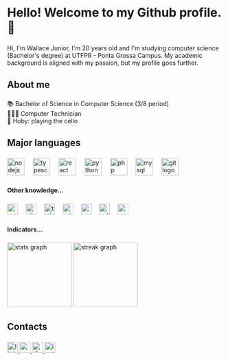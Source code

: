 <!--
**WallaceJunior14/WallaceJunior14** is a ✨ _special_ ✨ repository because its `README.md` (this file) appears on your GitHub profile.

MASCOTE 
<div align="center">
  <img src='https://i.postimg.cc/bYtmbbTp/octocat-1677350705722.png' border='0' alt='octocat-1677350705722'  height="300" width="300"/>
</div>
-->
<h1 align="left">Hello! Welcome to my Github profile. 👋</h1>

###

<p align="left">Hi, I'm Wallace Junior, I'm 20 years old and I'm studying computer science (Bachelor's degree) at UTFPR - Ponta Grossa Campus. My academic background is aligned with my passion, but my profile goes further.</p>

###

<h2 align="left">About me</h2>

###

<p align="left">📚 Bachelor of Science in Computer Science (3/8 period)<br>🧑🏾‍💻 Computer Technician<br>🎻 Hoby: playing the cello</p>

###

<h2 align="left">Major languages</h2>

###

<div align="left">
  <img src="https://cdn.simpleicons.org/nodedotjs/339933" height="40" alt="nodejs logo"  />
  <img width="12" />
  <img src="https://cdn.simpleicons.org/typescript/3178C6" height="40" alt="typescript logo"  />
  <img width="12" />
  <img src="https://cdn.jsdelivr.net/gh/devicons/devicon/icons/react/react-original.svg" height="40" alt="react logo"  />
  <img width="12" />
  <img src="https://cdn.simpleicons.org/python/3776AB" height="40" alt="python logo"  />
  <img width="12" />
  <img src="https://skillicons.dev/icons?i=php" height="40" alt="php logo"  />
  <img width="12" />
  <img src="https://skillicons.dev/icons?i=mysql" height="40" alt="mysql logo"  />
  <img width="12" />
  <img src="https://skillicons.dev/icons?i=git" height="40" alt="git logo"  />
</div>

###

<h4 align="left">Other knowledge...</h4>

###

<div align="left">
  <img src="https://cdn.jsdelivr.net/gh/devicons/devicon/icons/nextjs/nextjs-original.svg" height="25" alt="nextjs logo"  />
  <img width="10" />
  <img src="https://skillicons.dev/icons?i=vite" height="25" alt="vite logo"  />
  <img width="10" />
  <img src="https://cdn.simpleicons.org/tailwindcss/06B6D4" height="25" alt="tailwindcss logo"  />
  <img width="10" />
  <img src="https://skillicons.dev/icons?i=prisma" height="25" alt="prisma logo"  />
  <img width="10" />
  <img src="https://cdn.simpleicons.org/postgresql/4169E1" height="25" alt="postgresql logo"  />
  <img width="10" />
  <img src="https://cdn.simpleicons.org/sqlite/003B57" height="25" alt="sqlite logo"  />
  <img width="10" />
  <img src="https://skillicons.dev/icons?i=c" height="25" alt="c logo"  />
</div>

###

<h4 align="left">Indicators...</h4>

###

<div align="left">
  <img src="https://github-readme-stats.vercel.app/api?username=WallaceJunior14&hide_title=false&hide_rank=false&show_icons=false&include_all_commits=true&count_private=true&disable_animations=false&theme=codeSTACKr&locale=en&hide_border=false&order=1" height="150" alt="stats graph"  />
  <img src="https://streak-stats.demolab.com?user=WallaceJunior14&locale=en&mode=weekly&theme=codeSTACKr&hide_border=true&border_radius=5&order=3" height="150" alt="streak graph"  />
</div>

###

<h2 align="left">Contacts</h2>

###

<div align="left">
  <a href="https://www.linkedin.com/in/wallace-junior-87b7011aa/" target="_blank">
    <img src="https://img.shields.io/static/v1?message=LinkedIn&logo=linkedin&label=&color=0077B5&logoColor=white&labelColor=&style=for-the-badge" height="25" alt="linkedin logo"  />
  </a>
  <a href="wallacepfj1409@gmail.com" target="_blank">
    <img src="https://img.shields.io/static/v1?message=Gmail&logo=gmail&label=&color=D14836&logoColor=white&labelColor=&style=for-the-badge" height="25" alt="gmail logo"  />
  </a>
  <a href="wallacejunior0144" target="_blank">
    <img src="https://img.shields.io/static/v1?message=Discord&logo=discord&label=&color=7289DA&logoColor=white&labelColor=&style=for-the-badge" height="25" alt="discord logo"  />
  </a>
  <a href="https://www.instagram.com/wj.freire_/" target="_blank">
    <img src="https://img.shields.io/static/v1?message=Instagram&logo=instagram&label=&color=E4405F&logoColor=white&labelColor=&style=for-the-badge" height="25" alt="instagram logo"  />
  </a>
</div>

###
